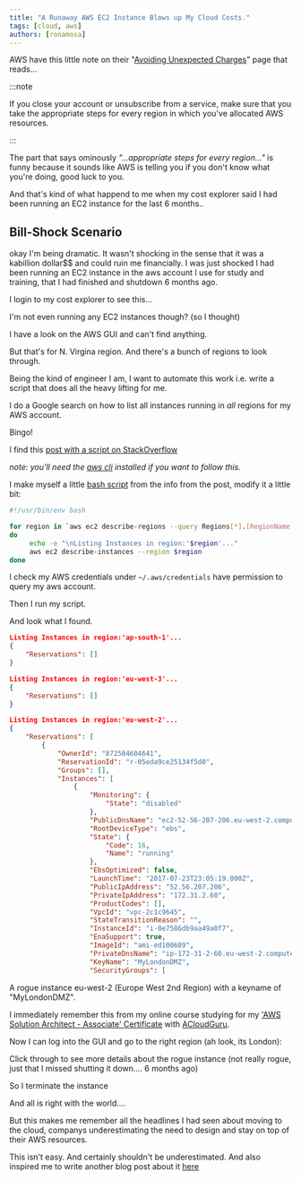 ```yaml
---
title: "A Runaway AWS EC2 Instance Blows up My Cloud Costs."
tags: [cloud, aws]
authors: [ronamosa]
---
```


AWS have this little note on their "[Avoiding Unexpected Charges](https://docs.aws.amazon.com/awsaccountbilling/latest/aboutv2/checklistforunwantedcharges.html)" page that reads...

:::note

If you close your account or unsubscribe from a service, make sure that you take the appropriate steps for every region in which you've allocated AWS resources.

:::

The part that says ominously _"...appropriate steps for every region..."_ is funny because it sounds like AWS is telling you if you don't know what you're doing, good luck to you.

<!--truncate-->

And that's kind of what happend to me when my cost explorer said I had been running an EC2 instance for the last 6 months..

## Bill-Shock Scenario

okay I'm being dramatic. It wasn't shocking in the sense that it was a kabillion dollar$$ and could ruin me financially. I was just shocked I had been running an EC2 instance in the aws account I use for study and training, that I had finished and shutdown 6 months ago.

I login to my cost explorer to see this...

I'm not even running any EC2 instances though? (so I thought)

I have a look on the AWS GUI and can't find anything.

But that's for N. Virgina region. And there's a bunch of regions to look through.

Being the kind of engineer I am, I want to automate this work i.e. write a script that does all the heavy lifting for me.

I do a Google search on how to list all instances running in _all_ regions for my AWS account.

Bingo! 

I find this [post with a script on StackOverflow](https://stackoverflow.com/questions/42086712/how-to-see-all-running-amazon-ec2-instances-across-all-regions/42087018)

_note: you'll need the [aws cli](https://aws.amazon.com/cli/) installed if you want to follow this._

I make myself a little [bash script](https://gist.github.com/ronamosa/0475a52a3798ffbaad75f53c1ae06426) from the info from the post, modify it a little bit:

```bash
#!/usr/bin/env bash

for region in `aws ec2 describe-regions --query Regions[*].[RegionName] --output text`
do
     echo -e "\nListing Instances in region:'$region'..."
     aws ec2 describe-instances --region $region
done
```

I check my AWS credentials under `~/.aws/credentials` have permission to query my aws account.

Then I run my script.

And look what I found.

```json
Listing Instances in region:'ap-south-1'...
{
    "Reservations": []
}

Listing Instances in region:'eu-west-3'...
{
    "Reservations": []
}

Listing Instances in region:'eu-west-2'...
{
    "Reservations": [
        {
            "OwnerId": "872504604641",
            "ReservationId": "r-05eda9ce25134f5d0",
            "Groups": [],
            "Instances": [
                {
                    "Monitoring": {
                        "State": "disabled"
                    },
                    "PublicDnsName": "ec2-52-56-207-206.eu-west-2.compute.amazonaws.com",
                    "RootDeviceType": "ebs",
                    "State": {
                        "Code": 16,
                        "Name": "running"
                    },
                    "EbsOptimized": false,
                    "LaunchTime": "2017-07-23T23:05:19.000Z",
                    "PublicIpAddress": "52.56.207.206",
                    "PrivateIpAddress": "172.31.2.60",
                    "ProductCodes": [],
                    "VpcId": "vpc-2c1c9645",
                    "StateTransitionReason": "",
                    "InstanceId": "i-0e7586db9aa49a0f7",
                    "EnaSupport": true,
                    "ImageId": "ami-ed100689",
                    "PrivateDnsName": "ip-172-31-2-60.eu-west-2.compute.internal",
                    "KeyName": "MyLondonDMZ",
                    "SecurityGroups": [

```

A rogue instance eu-west-2 (Europe West 2nd Region) with a keyname of "MyLondonDMZ".

I immediately remember this from my online course studying for my ['AWS Solution Architect - Associate' Certificate](https://aws.amazon.com/certification/certified-solutions-architect-associate/) with [ACloudGuru](https://acloud.guru/).

Now I can log into the GUI and go to the right region (ah look, its London):

Click through to see more details about the rogue instance (not really rogue, just that I missed shutting it down.... 6 months ago)

So I terminate the instance

And all is right with the world....

But this makes me remember all the headlines I had seen about moving to the cloud, companys underestimating the need to design and stay on top of their AWS resources.

This isn't easy. And certainly shouldn't be underestimated. And also inspired me to write another blog post about it [here](2018-04-02-AWS-Cloud-Cost-Management.md)
